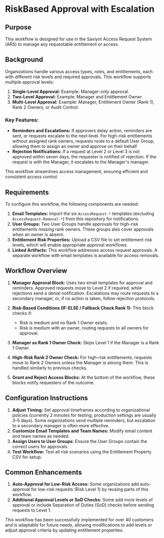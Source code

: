 # RiskBased Approval with Escalation

## Purpose
This workflow is designed for use in the Saviynt Access Request System (ARS) to manage any requestable entitlement or access.

## Background
Organizations handle various access types, roles, and entitlements, each with different risk levels and required approvals. This workflow supports multiple approval levels:
1. **Single-Level Approval:** Example: Manager-only approval.
2. **Two-Level Approval:** Example: Manager and Entitlement Owner.
3. **Multi-Level Approval:** Example: Manager, Entitlement Owner (Rank 1), Rank 2 Owners, or Audit Control.

### Key Features:
- **Reminders and Escalations:** If approvers delay action, reminders are sent, or requests escalate to the next level. For high-risk entitlements without assigned rank owners, requests route to a default User Group, allowing them to assign an owner and approve on their behalf.
- **Rejection Notifications:** If a request at Level 2 or Level 3 is not approved within seven days, the requester is notified of rejection. If the request is with the Manager, it escalates to the Manager's manager.

This workflow streamlines access management, ensuring efficient and consistent access control.

## Requirements

To configure this workflow, the following components are needed:

1. **Email Templates:** Import the six `AccessRequest-*` templates (excluding `AccessRequest-Removal-*`) from this repository for notifications.
2. **User Groups:** Two User Groups handle approvals for high-risk entitlements missing rank owners. These groups also cover approvals when an owner is absent.
3. **Entitlement Risk Properties:** Upload a CSV file to set entitlement risk levels, which will enable appropriate approval workflows.
4. **Linked Artifacts:** This workflow addresses access request approvals. A separate workflow with email templates is available for access removals.

## Workflow Overview

1. **Manager Approval Block:** Uses two email templates for approval and reminders. Approved requests move to Level 2 if required, while rejections send a denial notification. Escalations may route requests to a secondary manager, or, if no action is taken, follow rejection protocols.

2. **Risk-Based Conditions (IF-ELSE / Fallback Check Rank 1):** This block checks if:
   - Risk is medium and no Rank 1 Owner exists.
   - Risk is medium with an owner, routing requests to all owners for approval.

3. **Manager as Rank 1 Owner Check:** Skips Level 1 if the Manager is a Rank 1 Owner.

4. **High-Risk Rank 2 Owner Check:** For high-risk entitlements, requests move to Rank 2 Owners unless the Manager is among them. This is handled similarly to previous checks.

5. **Grant and Reject Access Blocks:** At the bottom of the workflow, these blocks notify requesters of the outcome.

## Configuration Instructions

1. **Adjust Timing:** Set approval timeframes according to organizational policies (currently 2 minutes for testing; production settings are usually 3–5 days). Some organizations send multiple reminders, but escalation to a secondary manager is often more effective.
2. **Customize Email Templates and Team Names:** Modify email content and team names as needed.
3. **Assign Users to User Groups:** Ensure the User Groups contain the correct users for approvals.
4. **Test Workflow:** Test all risk scenarios using the Entitlement Property CSV for setup.

## Common Enhancements

1. **Auto-Approval for Low-Risk Access:** Some organizations add auto-approval for low-risk requests (Risk Level 1) by reusing parts of this workflow.
2. **Additional Approval Levels or SoD Checks:** Some add more levels of approval or include Separation of Duties (SoD) checks before sending requests to Level 1.

This workflow has been successfully implemented for over 40 customers and is adaptable for future needs, allowing modifications to add levels or adjust approval criteria by updating entitlement properties.
